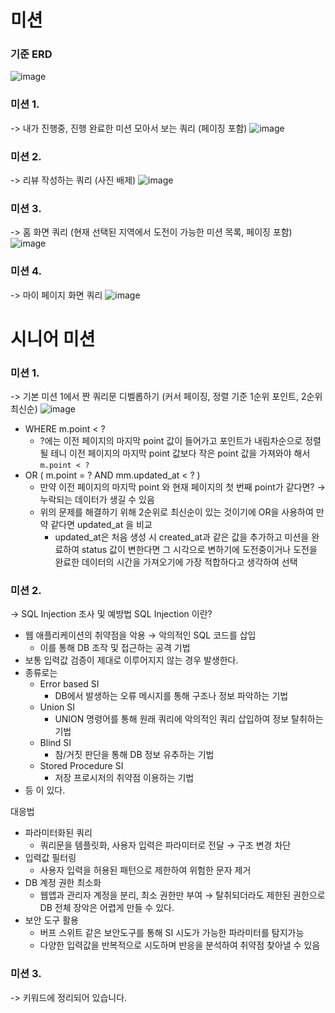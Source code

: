# 미션

### 기준 ERD
![image](https://github.com/user-attachments/assets/3e2b6f95-bd56-476f-a160-3740b6109679)


### 미션 1.
-> 내가 진행중, 진행 완료한 미션 모아서 보는 쿼리 (페이징 포함)
![image](https://github.com/user-attachments/assets/e7a5aa58-2ccf-4743-b893-c1a076c30dfc)



### 미션 2.
-> 리뷰 작성하는 쿼리 (사진 배제)
![image](https://github.com/user-attachments/assets/99cc5f87-27a9-4105-bf4e-2e24dba02f87)



### 미션 3.
-> 홈 화면 쿼리 (현재 선택된 지역에서 도전이 가능한 미션 목록, 페이징 포함)
![image](https://github.com/user-attachments/assets/5cf9e589-e242-4f49-b2e7-0137776b6b6e)



### 미션 4.
-> 마이 페이지 화면 쿼리
![image](https://github.com/user-attachments/assets/47050677-8576-4920-af99-4a3cca2d0aca)



# 시니어 미션

### 미션 1.
-> 기본 미션 1에서 짠 쿼리문 디벨롭하기 (커서 페이징, 정렬 기준 1순위 포인트, 2순위 최신순)
![image](https://github.com/user-attachments/assets/bd9fd7e7-f4a3-414c-9283-310bce9212e4)
- WHERE m.point < ?
    - ?에는 이전 페이지의 마지막 point 값이 들어가고 포인트가 내림차순으로 정렬될 테니 이전 페이지의 마지막 point 값보다 작은 point 값을 가져와야 해서 `m.point < ?`
- OR ( m.point = ? AND mm.updated_at < ? )
    - 만약 이전 페이지의 마지막 point 와 현재 페이지의 첫 번째 point가 같다면? → 누락되는 데이터가 생길 수 있음
    - 위의 문제를 해결하기 위해 2순위로 최신순이 있는 것이기에 OR을 사용하여 만약 같다면 updated_at 을 비교
        - updated_at은 처음 생성 시 created_at과 같은 값을 추가하고 미션을 완료하여 status 값이 변한다면 그 시각으로 변하기에 도전중이거나 도전을 완료한 데이터의 시간을 가져오기에 가장 적합하다고 생각하여 선택


### 미션 2.
-> SQL Injection 조사 및 예방법
SQL Injection 이란?

- 웹 애플리케이션의 취약점을 악용 → 악의적인 SQL 코드를 삽입
    - 이를 통해 DB 조작 및 접근하는 공격 기법
- 보통 입력값 검증이 제대로 이루어지지 않는 경우 발생한다.
- 종류로는
    - Error based SI
        - DB에서 발생하는 오류 메시지를 통해 구조나 정보 파악하는 기법
    - Union SI
        - UNION 명령어를 통해 원래 쿼리에 악의적인 쿼리 삽입하여 정보 탈취하는 기법
    - Blind SI
        - 참/거짓 판단을 통해 DB 정보 유추하는 기법
    - Stored Procedure SI
        - 저장 프로시저의 취약점 이용하는 기법
- 등 이 있다.

대응법

- 파라미터화된 쿼리
    - 쿼리문을 템플릿화, 사용자 입력은 파라미터로 전달 → 구조 변경 차단
- 입력값 필터링
    - 사용자 입력을 허용된 패턴으로 제한하여 위험한 문자 제거
- DB 계정 권한 최소화
    - 웹앱과 관리자 계정을 분리, 최소 권한만 부여 → 탈취되더라도 제한된 권한으로 DB 전체 장악은 어렵게 만들 수 있다.
- 보안 도구 활용
    - 버프 스위트 같은 보안도구를 통해 SI 시도가 가능한 파라미터를 탐지가능
    - 다양한 입력값을 반복적으로 시도하며 반응을 분석하여 취약점 찾아낼 수 있음

### 미션 3.
-> 키워드에 정리되어 있습니다.
